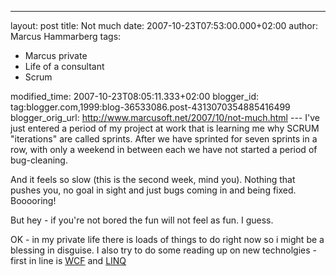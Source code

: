 ---
layout: post
title: Not much
date: 2007-10-23T07:53:00.000+02:00
author: Marcus Hammarberg
tags:
  - Marcus private
  - Life of a
consultant
  - Scrum

modified_time: 2007-10-23T08:05:11.333+02:00
blogger_id: tag:blogger.com,1999:blog-36533086.post-4313070354885416499
blogger_orig_url: http://www.marcusoft.net/2007/10/not-much.html ---
I've just entered a period of my project at work that is learning me why
SCRUM "iterations" are called sprints. After we have sprinted for seven
sprints in a row, with only a weekend in between each we have not
started a period of bug-cleaning.

And it feels so slow (this is the second week, mind you). Nothing that
pushes you, no goal in sight and just bugs coming in and being fixed.
Booooring!

But hey - if you're not bored the fun will not
feel as fun. I guess.

OK - in my private life there is loads of things to do right now so i
might be a blessing in disguise. I also try to do some reading up on new
technolgies - first in line is
[WCF](http://www.google.se/search?hl=sv&q=wcf+introduction&meta=) and
[LINQ](http://www.google.se/search?hl=sv&q=linq+introduction&meta=)
